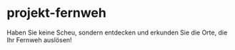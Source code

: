 # projekt-fernweh
Haben Sie keine Scheu, sondern entdecken und erkunden Sie die Orte, die Ihr Fernweh auslösen!
